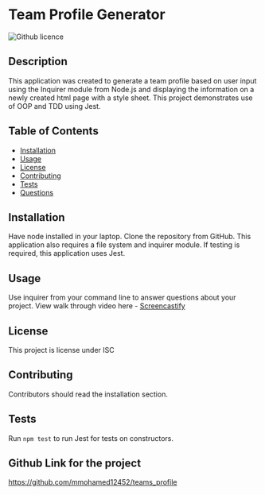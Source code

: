 # Team Profile Generator 
![Github licence](http://img.shields.io/badge/license-MIT-blue.svg)

## Description 
This application was created to generate a team profile based on user input using the Inquirer module from Node.js and displaying the information on a newly created html page with a style sheet. This project demonstrates use of OOP and TDD using Jest. 
 
## Table of Contents
* [Installation](#installation)
* [Usage](#usage)
* [License](#license)
* [Contributing](#contributing)
* [Tests](#tests)
* [Questions](#questions)

## Installation 
Have node installed in your laptop.
Clone the repository from GitHub.
This application also requires a file system and inquirer module.
If testing is required, this application uses Jest. 

## Usage 
Use inquirer from your command line to answer questions about your project.
View walk through video here - [Screencastify](https://drive.google.com/file/d/1Y4L8ZDenKIzK7T92K5IOIK7zUFZ1WEkR/view?usp=sharing)<br>


## License 
This project is license under ISC

## Contributing 
Contributors should read the installation section. 

## Tests
Run `npm test` to run Jest for tests on constructors. 

## Github Link for the project
https://github.com/mmohamed12452/teams_profile
